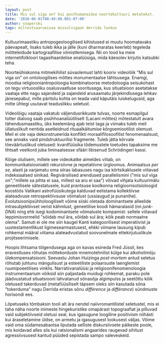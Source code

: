 ```yaml
---
layout: post
title: Mis sul viga on? kui posthumanoidse noortekultuuri metatekst.
date: '2010-06-01T08:40:00.001-07:00'
author: snaperski
tags: millestsaarueisaa missulvigaon derrida lookus
---
```


Kultuurimaastiku antropogeoloogilised kihistused ei muutu hoomatavaks päevapealt, lisaks tuleb ikka ja jälle (kuni dharmaratas keerleb) tegeleda mõtteleidude kartograafilise viimistlemisega. Nii on lood ka meie internetifolkloori tagasihaardelise analüüsiga, mida käesolev kirjutis katsubki teha.

Noorteühiskonna mitmekihilist süvaolemust lahti kooriv videolõik "Mis sul viga on" on ontoloogilises mõttes monumentaalse tähtsusega.
Enamgi, moodsa religiooniantropoloogia kombinatoorse metodoloogia seisukohast on tegu virtuoosliku osalusvaatluse sooritusega, kus situatsioon asetatakse vaataja ette nagu sajandeid ja sajandeid arusaamatu järjekindlusega lehkav jänesepabul, mille päritolu kohta on teada vaid käputäis luiskelugusid, aga mitte ühtegi usutavat teaduslikku seletust.

Videolõigu vaataja vakatub väljendusrikkuste tulvas, noorte esmapilgul totter dialoog saab psühhoanalüütiliselt (Lacani mõttes) mõtestatult avara tähendusmaastiku, üks keelemäng ajab teist taga ja viimaks tuleb meil üllatuslikult nentida asetleidnud rituaalkäitumise kõrgsemiootilist olemust.
Meil ei ole vaja dekonstrueerida konflikti moraalifilosoofilist fenomenaalsust, see annaks vaid pindstruktuurilisi fragmente. Tuleb jätta kõrvale tõeväärtuslikud oletused: kvantfüüsika tõdemustele toetudes tapaksime me lihtsalt veelkord juba liminaalsesse sfääri libisenud Schrödingeri kassi.

Kõige olulisem, millele see videokatke aimeldes viitab, on kommunikatsiooniakti rekursiivne ja repetatiivne ürgloomus. Animaalsus *per se*, alasti ja varjamatu oma siiras labasuses nagu isa kõrtsikaklusele viitavad indeksiaalsed sinikad. Regivärsilised arendused parallelismini ("mis sul viga on";"millele sa pihta ei saa, millest sa aru ei saa") võivad vihjata kultuurimälu geneetilisele sätestatusele, kuid prantsuse koolkonna religioonisotsioloogid koostöös Vatikani astrofüüsikutega kalduvad eelistama kollektiivse alateadvuse retrospektiivsuse võimalust (ussiaugud ja punanihe). 
Evolutsioonipsühholoogiliselt võime siiski oletada dominantsete alleelide intrasubjektiivset verist kähmlust, geneetilise koodi hämaralasid (nn *junk-DNA*) ning ehk isegi kodominantsete võimaluste kompamist: sellele viitavad leppimisvormelid "sõidab mul ära, sõidab sul ära; kõik peab normaalne olema". Samuti ei ole me siin kaugel Kanti kategoorilisest imperatiivist ja uustestamentlikust ligimesearmastusest, ehkki viimane lausung kipub rohkemal määral viitama alateadvustatud soovunelmate ettekirjutuslikule projitseerimisele.

Hoopis lihtsama tõlgendusega aga on kavas esineda Fred Jüssil, kes eravestluses rõhutas mõttekorduste mnemotehnilist külge kui alkoholimõju ülekompensatsiooni. Seevastu Johan Huizinga *post-mortem* antud seletus rõhutab juhtunu mängulisust ja esteetiliste polaarsuste laenglemist ruumipoeetilises vinklis. Narratiivanalüüsi ja religioonifenomenoloogia instrumentaarium võiksid siin paljastada muidugi rohkemat, paraku pole jäädvustatud situatsiooni lahvatanud sõnasõja algimpulss ja seetõttu kõik oletused takerduvad (metafüüsiliselt täpsem oleks siin kasutada sõna "tokerduma" nagu Derrida eristas sõnu *différence* ja *différance*) sündmuste horisondi ees.

Lõpetuseks tõmbaksin tooli alt ära nendel naiivromantilistel seletustel, mis ei taha näha noorte inimeste hingekuristike omapärast topograafiat ja pilluvad vaid subjektiivseid oletusi seal, kus igasugune loogiline positivism niihästi kui äraseletamine üldse, on armetu ja igasugusest lookusest väljas. Võime vaid oma südamesabaotsa liputada selliste diskursiivsete päikeste poole, mis koidavad alles siis kui ratsionalismi angaarides raugevad sihitust agressiivsusest kantud püüded sepistada sampo valeveskeid.
